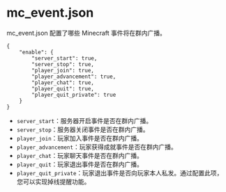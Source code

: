# mc_event.json

mc_event.json 配置了哪些 Minecraft 事件将在群内广播。

    {
        "enable": {
            "server_start": true,
            "server_stop": true,
            "player_join": true,
            "player_advancement": true,
            "player_chat": true,
            "player_quit": true,
            "player_quit_private": true
        }
    }

+ `server_start`：服务器开启事件是否在群内广播。
+ `server_stop`：服务器关闭事件是否在群内广播。
+ `player_join`：玩家加入事件是否在群内广播。
+ `player_advancement`：玩家获得成就事件是否在群内广播。
+ `player_chat`：玩家聊天事件是否在群内广播。
+ `player_quit`：玩家退出事件是否在群内广播。
+ `player_quit_private`：玩家退出事件是否向玩家本人私发。通过配置此项，您可以实现掉线提醒功能。